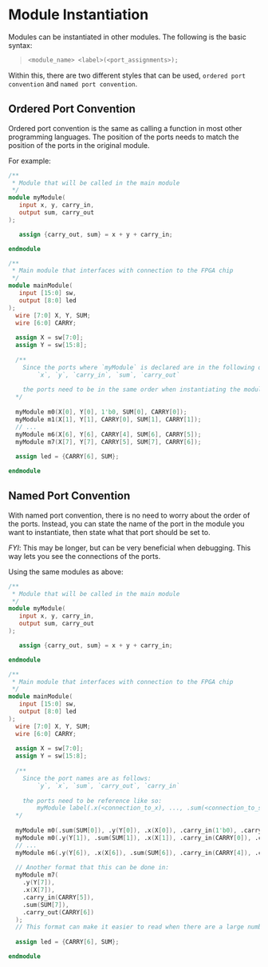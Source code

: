 # Module Instantiation

Modules can be instantiated in other modules. The following is the basic syntax:
>```verilog
><module_name> <label>(<port_assignments>);
>```

Within this, there are two different styles that can be used, `ordered port convention` and `named port convention`.

## Ordered Port Convention

Ordered port convention is the same as calling a function in most other programming languages. The position of the ports needs to match the position of the ports in the original module. 

For example:

```verilog
/**
 * Module that will be called in the main module
 */
module myModule(
   input x, y, carry_in,
   output sum, carry_out
);

   assign {carry_out, sum} = x + y + carry_in;

endmodule

/**
 * Main module that interfaces with connection to the FPGA chip
 */
module mainModule(
   input [15:0] sw,
   output [8:0] led
);
  wire [7:0] X, Y, SUM;
  wire [6:0] CARRY;
  
  assign X = sw[7:0];
  assign Y = sw[15:8];
  
  /** 
    Since the ports where `myModule` is declared are in the following order;
        `x`, `y`, `carry_in`, `sum`, `carry_out`
        
    the ports need to be in the same order when instantiating the module
  */ 
  
  myModule m0(X[0], Y[0], 1'b0, SUM[0], CARRY[0]);
  myModule m1(X[1], Y[1], CARRY[0], SUM[1], CARRY[1]);
  // ...
  myModule m6(X[6], Y[6], CARRY[4], SUM[6], CARRY[5]);
  myModule m7(X[7], Y[7], CARRY[5], SUM[7], CARRY[6]);
  
  assign led = {CARRY[6], SUM};

endmodule
```

## Named Port Convention

With named port convention, there is no need to worry about the order of the ports. Instead, you can state the name of the port in the module you want to instantiate, then state what that port should be set to.

*FYI*: This may be longer, but can be very beneficial when debugging. This way lets you see the connections of the ports.

Using the same modules as above:

```verilog
/**
 * Module that will be called in the main module
 */
module myModule(
   input x, y, carry_in,
   output sum, carry_out
);

   assign {carry_out, sum} = x + y + carry_in;

endmodule

/**
 * Main module that interfaces with connection to the FPGA chip
 */
module mainModule(
   input [15:0] sw,
   output [8:0] led
);
  wire [7:0] X, Y, SUM;
  wire [6:0] CARRY;
  
  assign X = sw[7:0];
  assign Y = sw[15:8];
  
  /** 
    Since the port names are as follows: 
        `y`, `x`, `sum`, `carry_out`, `carry_in`
        
    the ports need to be reference like so:
        myModule label(.x(<connection_to_x), ..., .sum(<connection_to_sum>));
  */ 
  
  myModule m0(.sum(SUM[0]), .y(Y[0]), .x(X[0]), .carry_in(1'b0), .carry_out(CARRY[0]));
  myModule m0(.y(Y[1]), .sum(SUM[1]), .x(X[1]), .carry_in(CARRY[0]), .carry_out(CARRY[1]));
  // ...
  myModule m6(.y(Y[6]), .x(X[6]), .sum(SUM[6]), .carry_in(CARRY[4]), .carry_out(CARRY[5]));
  
  // Another format that this can be done in:
  myModule m7(
    .y(Y[7]),  
    .x(X[7]), 
    .carry_in(CARRY[5]), 
    .sum(SUM[7]),
    .carry_out(CARRY[6])
  );
  // This format can make it easier to read when there are a large number of ports
  
  assign led = {CARRY[6], SUM};

endmodule
```


